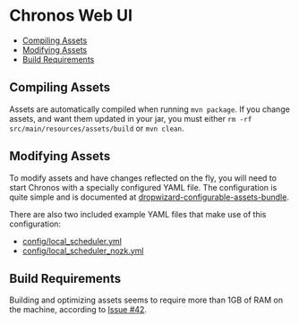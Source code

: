 # Chronos Web UI

* [Compiling Assets](#compiling-assets)
* [Modifying Assets](#modifying-assets)
* [Build Requirements](#build-requirements)

## Compiling Assets

Assets are automatically compiled when running `mvn package`. If you change assets, and want them updated in your jar, you must either `rm -rf src/main/resources/assets/build` or `mvn clean`.

## Modifying Assets

To modify assets and have changes reflected on the fly, you will need to start Chronos with a specially configured YAML file. The configuration is quite simple and is documented at [dropwizard-configurable-assets-bundle](https://github.com/bazaarvoice/dropwizard-configurable-assets-bundle/blob/master/README.md).

There are also two included example YAML files that make use of this configuration:

* [config/local_scheduler.yml](/airbnb/chronos/blob/master/config/local_scheduler.yml#L4)
* [config/local_scheduler_nozk.yml](/airbnb/chronos/blob/master/config/local_scheduler_nozk.yml#L7)

## Build Requirements

Building and optimizing assets seems to require more than 1GB of RAM on
the machine, according to [Issue #42](/airbnb/chronos/issues/42).
